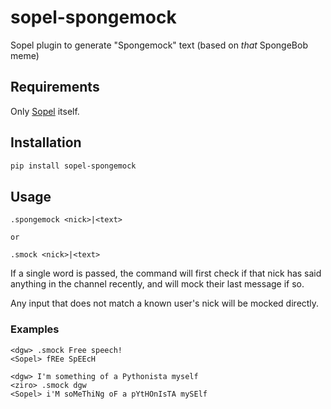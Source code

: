 # sopel-spongemock
Sopel plugin to generate "Spongemock" text (based on *that* SpongeBob meme)

## Requirements

Only [Sopel](https://github.com/sopel-irc/sopel) itself.

## Installation

```sh
pip install sopel-spongemock
```

## Usage

```
.spongemock <nick>|<text>

or

.smock <nick>|<text>
```

If a single word is passed, the command will first check if that nick has said
anything in the channel recently, and will mock their last message if so.

Any input that does not match a known user's nick will be mocked directly.

### Examples

```
<dgw> .smock Free speech!
<Sopel> fREe SpEEcH
```

```
<dgw> I'm something of a Pythonista myself
<ziro> .smock dgw
<Sopel> i'M soMeThiNg oF a pYtHOnIsTA mySElf
```
